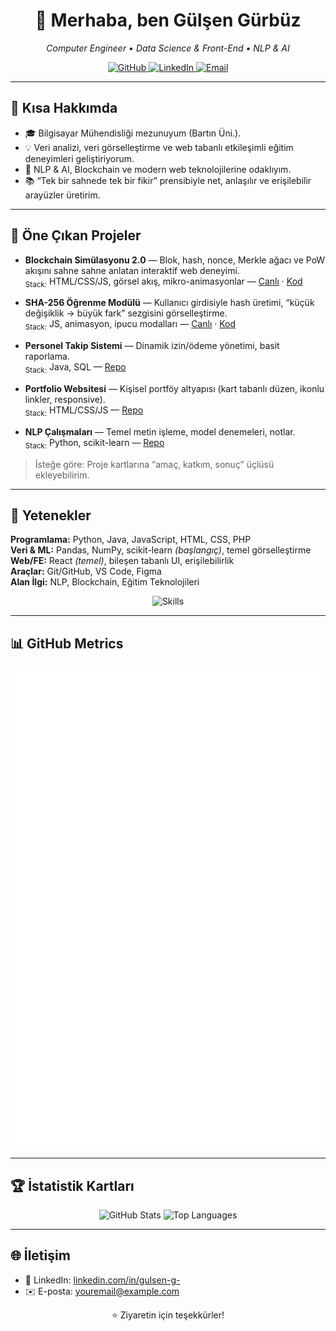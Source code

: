 <h1 align="center">👋 Merhaba, ben <strong>Gülşen Gürbüz</strong></h1>
<p align="center">
  <em>Computer Engineer • Data Science & Front-End • NLP & AI</em>
</p>

<p align="center">
  <a href="https://github.com/gulsengurbuz" target="_blank">
    <img alt="GitHub" src="https://img.shields.io/badge/GitHub-@gulsengurbuz-111?logo=github&style=for-the-badge">
  </a>
  <a href="https://www.linkedin.com/in/gulsen-g-" target="_blank">
    <img alt="LinkedIn" src="https://img.shields.io/badge/LinkedIn-Profile-0A66C2?logo=linkedin&style=for-the-badge">
  </a>
  <a href="mailto:youremail@example.com">
    <img alt="Email" src="https://img.shields.io/badge/Email-Contact-EA4335?logo=gmail&style=for-the-badge">
  </a>
</p>

---

## 🚀 Kısa Hakkımda
- 🎓 Bilgisayar Mühendisliği mezunuyum (Bartın Üni.).
- 💡 Veri analizi, veri görselleştirme ve web tabanlı etkileşimli eğitim deneyimleri geliştiriyorum.
- 🤖 NLP & AI, Blockchain ve modern web teknolojilerine odaklıyım.
- 📚 “Tek bir sahnede tek bir fikir” prensibiyle net, anlaşılır ve erişilebilir arayüzler üretirim.

---

## 📌 Öne Çıkan Projeler
- **Blockchain Simülasyonu 2.0** — Blok, hash, nonce, Merkle ağacı ve PoW akışını sahne sahne anlatan interaktif web deneyimi.  
  <sub>Stack:</sub> HTML/CSS/JS, görsel akış, mikro-animasyonlar — [Canlı](#) · [Kod](#)

- **SHA-256 Öğrenme Modülü** — Kullanıcı girdisiyle hash üretimi, “küçük değişiklik → büyük fark” sezgisini görselleştirme.  
  <sub>Stack:</sub> JS, animasyon, ipucu modalları — [Canlı](#) · [Kod](#)

- **Personel Takip Sistemi** — Dinamik izin/ödeme yönetimi, basit raporlama.  
  <sub>Stack:</sub> Java, SQL — [Repo](https://github.com/gulsengurbuz/Staj-personel-takip-sistemi)

- **Portfolio Websitesi** — Kişisel portföy altyapısı (kart tabanlı düzen, ikonlu linkler, responsive).  
  <sub>Stack:</sub> HTML/CSS/JS — [Repo](https://github.com/gulsengurbuz/portfolio)

- **NLP Çalışmaları** — Temel metin işleme, model denemeleri, notlar.  
  <sub>Stack:</sub> Python, scikit-learn — [Repo](https://github.com/gulsengurbuz/NLP)

> İsteğe göre: Proje kartlarına “amaç, katkım, sonuç” üçlüsü ekleyebilirim.

---

## 🧰 Yetenekler
**Programlama:** Python, Java, JavaScript, HTML, CSS, PHP  
**Veri & ML:** Pandas, NumPy, scikit-learn *(başlangıç)*, temel görselleştirme  
**Web/FE:** React *(temel)*, bileşen tabanlı UI, erişilebilirlik  
**Araçlar:** Git/GitHub, VS Code, Figma  
**Alan İlgi:** NLP, Blockchain, Eğitim Teknolojileri

<p align="center">
  <img src="https://skillicons.dev/icons?i=python,java,js,html,css,php,react,git,github&theme=dark" alt="Skills" />
</p>

---

## 📊 GitHub Metrics
<p align="center">
  <!-- Workflow'un ürettiği dosya: ./github-metrics.svg -->
  <picture>
    <source media="(prefers-color-scheme: dark)" srcset="./github-metrics.svg">
    <img src="./github-metrics.svg" alt="Metrics" width="920">
  </picture>
</p>

---

## 🏆 İstatistik Kartları
<p align="center">
  <img src="https://github-readme-stats.vercel.app/api?username=gulsengurbuz&show_icons=true&theme=radical&hide_border=true" alt="GitHub Stats" width="48%"/>
  <img src="https://github-readme-stats.vercel.app/api/top-langs/?username=gulsengurbuz&layout=compact&theme=radical&hide_border=true" alt="Top Languages" width="48%"/>
</p>

---

## 🌐 İletişim
- 💼 LinkedIn: <a href="https://www.linkedin.com/in/gulsen-g-">linkedin.com/in/gulsen-g-</a>  
- ✉️ E-posta: <a href="mailto:youremail@example.com">youremail@example.com</a>

<p align="center">⭐ Ziyaretin için teşekkürler!</p>
